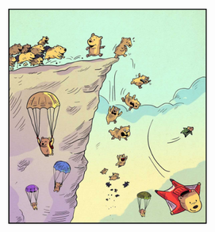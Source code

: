 <p float="left">
  <img src="https://github.com/EliorBenYosef/evolutionary-algorithms/blob/master/EvoAlgo_bear.jpeg" width="400">
</p>